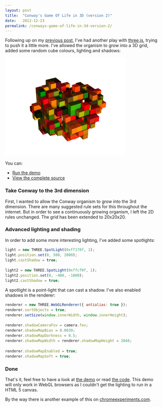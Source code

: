 ```yaml
---
layout: post
title:  "Conway's Game Of Life in 3D (version 2)"
date:   2012-12-23
permalink: /conways-game-of-life-in-3d-version-2/
---
```

Following up on my [previous post](http://www.tkglaser.net/2012/12/conways-game-of-life-in-3d-using-html-5.html), 
I've had another play with [three.js](http://mrdoob.github.com/three.js/), 
trying to push it a little more. I've allowed the organism to grow into a 3D grid, added some random cube colours, lighting and shadows:

![Conway3Dv2](/assets/images/Conway3Dv2.png)

You can:
- [Run the demo](http://playground.tkglaser.net/Conway3D2)
- [View the complete source](https://raw.github.com/tkglaser/demos/master/net.tkglaser.demos/net.tkglaser.demos/Views/Conway3D2/WebGL.cshtml)

### Take Conway to the 3rd dimension
First, I wanted to allow the Conway organism to grow into the 3rd dimension. There are many suggested rule sets for this throughout the internet. But in order to see a continuously growing organism, I left the 2D rules unchanged. The grid has been extended to 20x20x20.
### Advanced lighting and shading
In order to add some more interesting lighting, I've added some spotlights:
```javascript
light = new THREE.SpotLight(0xff170f, 1);
light.position.set(0, 500, 2000);
light.castShadow = true;

light2 = new THREE.SpotLight(0xffcf0f, 1);
light2.position.set(0, -400, -1800);
light2.castShadow = true;
```
A spotlight is a point-light that can cast a shadow. I've also enabled shadows in the renderer:
```javascript
renderer = new THREE.WebGLRenderer({ antialias: true });
renderer.sortObjects = true;
renderer.setSize(window.innerWidth, window.innerHeight);

renderer.shadowCameraFov = camera.fov;
renderer.shadowMapBias = 0.0039;
renderer.shadowMapDarkness = 0.5;
renderer.shadowMapWidth = renderer.shadowMapHeight = 2048;

renderer.shadowMapEnabled = true;
renderer.shadowMapSoft = true;
```
### Done
That's it, feel free to have a look at [the demo](http://playground.tkglaser.net/Conway3D2) 
or read [the code](https://raw.github.com/tkglaser/demos/master/net.tkglaser.demos/net.tkglaser.demos/Views/Conway3D2/WebGL.cshtml). 
This demo will only work in WebGL browsers as I couldn't get the lighting to run in a HTML 5 canvas.

By the way there is another example of this on [chromeexperiments.com](http://www.chromeexperiments.com/detail/conways-game-of-life-in-3d).
